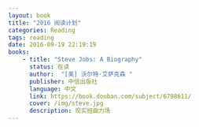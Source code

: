 ```yaml
---
layout: book
title: "2016 阅读计划"
categories: Reading
tags: reading
date: 2016-09-19 22:19:19
books:
    - title: "Steve Jobs: A Biography"
      status: 在读
      author:  "[美] 沃尔特·艾萨克森 "
      publisher: 中信出版社
      language: 中文
      link: https://book.douban.com/subject/6798611/
      cover: /img/steve.jpg
      description: 现实扭曲力场
---
```

